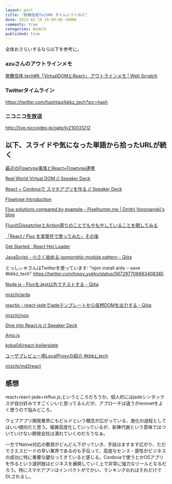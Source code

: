 ```yaml
---
layout: post
title: "歌舞伎座Tech#6 タイムシフトみた"
date: 2015-02-19 15:09:08 +0900
comments: true
categories: NodeJS
published: true
---
```


全体おさらいするなら以下を参考に。

### azuさんのアウトラインメモ

[歌舞伎座.tech#6「VirtualDOMとReact」 アウトラインメモ | Web Scratch](http://efcl.info/2015/02/16/kbkz_tech/)

### Twitterタイムライン

<https://twitter.com/hashtag/kbkz_tech?src=hash>

### ニコニコ生放送

<http://live.nicovideo.jp/gate/lv210031212>


## 以下、スライドや気になった単語から拾ったURLが続く


[最近のFlowtype事情とReact+Flowtype連携](https://gist.github.com/teppeis/a48558a71a98d6bee6c9)

[Real World Virtual DOM // Speaker Deck](https://speakerdeck.com/mizchi/real-world-virtual-dom)

[React + Cordovaで スマホアプリを作る // Speaker Deck](https://speakerdeck.com/masuidrive/react-plus-cordovade-sumahoapuriwozuo-ru)

[Flowtype Introduction](http://www.slideshare.net/teppeis/flowtype-introduction)

[Flux solutions compared by example - Pixelhunter.me | Dmitri Voronianski's blog](http://pixelhunter.me/post/110248593059/flux-solutions-compared-by-example)

[FluxのDispatcherとAction周りのことでもやもやしていることを晒してみる](http://www.slideshare.net/YutaShimakawa/fluxdispatcheraction)

[「React / Flux を実案件で使ってみた」その後](http://twada.herokuapp.com/presentations/react_kbkz_tech/react_kbkz_tech.html#2)

[Get Started · React Hot Loader](http://gaearon.github.io/react-hot-loader/getstarted/)

[JavaScript - 小さく始める isomorphic module pattern - Qiita](http://qiita.com/Jxck_/items/14bbb49d1fd657f03343)

とっしぃ☆さんはTwitterを使っています: "npm install ards --save #kbkz_tech" https://twitter.com/tossy_yukky/status/567297706683408385

[Node.js - FluxをJest以外でテストする - Qiita](http://qiita.com/Misumi_Rize/items/f9f873e17603fffafa78)

[mizchi/arda](https://github.com/mizchi/arda)

[reactjs - react-jadeでjadeテンプレートから仮想DOMを出力する - Qiita](http://qiita.com/mizchi/items/4e17b54cd9cc70d747cc)

[mizchi/noo](https://github.com/mizchi/noo)

[Dive into React.js // Speaker Deck](https://speakerdeck.com/koba04/dive-into-react-dot-js)

[Amp.js](http://amp.ampersandjs.com/)

[koba04/react-boilerplate](https://github.com/koba04/react-boilerplate)

[ユーザプレビュー用LocalProxyの紹介 #kbkz_tech](http://0-9.sakura.ne.jp/pub/kbkz_tech/plumber.html)

[mizchi/md2react](https://github.com/mizchi/md2react)

## 感想

react+react-jade+reflux.js,というところだろうか。個人的にはjadeシンタックスが自分好みですごくいいと思ってるんだが、アプローチは違うがemmetをよく使うので悩みどころ。

ウェブアプリ開発業界にもビルドという概念が広がっている、進化の過程としてはいい傾向だと思う。複雑高度化していっているが、新陳代謝という意味ではついていけない開発会社は潰れていくのだろうなぁ。

一方でNative対応の敷居がどんどん下がっていき、手段はますます広がり、ただでさえスピードの早い業界であるのも手伝って、高度なセンス・感性がビジネスの成功に特に重要な鍵なってきていると感じる。Cordovaで使うとかOSアプリを作るという選択肢はビジネスを展開していく上で非常に強力なツールとなるだろう。特にスマホアプリはインパクトがでかい、ランキングのればそれだけでDLされるし。




